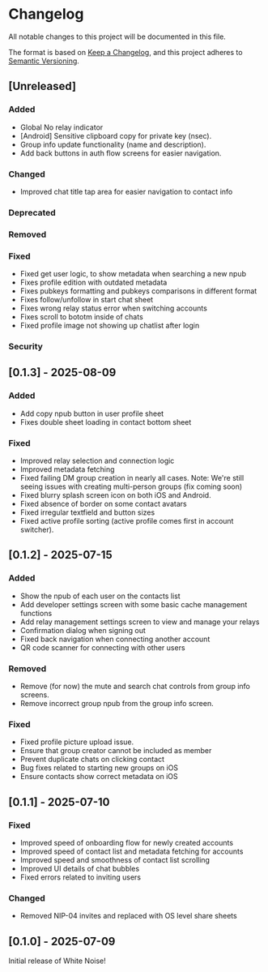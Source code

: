 # Changelog

All notable changes to this project will be documented in this file.

The format is based on [Keep a Changelog](https://keepachangelog.com/en/1.1.0/),
and this project adheres to [Semantic Versioning](https://semver.org/spec/v2.0.0.html).

## [Unreleased]

### Added

- Global No relay indicator
- [Android] Sensitive clipboard copy for private key (nsec).
- Group info update functionality (name and description).
- Add back buttons in auth flow screens for easier navigation.

### Changed

- Improved chat title tap area for easier navigation to contact info

### Deprecated

### Removed

### Fixed
- Fixed get user logic, to show metadata when searching a new npub
- Fixes profile edition with outdated metadata
- Fixes pubkeys formatting and pubkeys comparisons in different format
- Fixes follow/unfollow in start chat sheet
- Fixes wrong relay status error when switching accounts
- Fixes scroll to bototm inside of chats
- Fixed profile image not showing up chatlist after login

### Security

## [0.1.3] - 2025-08-09

### Added

- Add copy npub button in user profile sheet
- Fixes double sheet loading in contact bottom sheet

### Fixed

- Improved relay selection and connection logic
- Improved metadata fetching
- Fixed failing DM group creation in nearly all cases. Note: We're still seeing issues with creating multi-person groups (fix coming soon)
- Fixed blurry splash screen icon on both iOS and Android.
- Fixed absence of border on some contact avatars
- Fixed irregular textfield and button sizes
- Fixed active profile sorting (active profile comes first in account switcher).

## [0.1.2] - 2025-07-15

### Added

- Show the npub of each user on the contacts list
- Add developer settings screen with some basic cache management functions
- Add relay management settings screen to view and manage your relays
- Confirmation dialog when signing out
- Fixed back navigation when connecting another account
- QR code scanner for connecting with other users

### Removed

- Remove (for now) the mute and search chat controls from group info screens.
- Remove incorrect group npub from the group info screen.

### Fixed

- Fixed profile picture upload issue.
- Ensure that group creator cannot be included as member
- Prevent duplicate chats on clicking contact
- Bug fixes related to starting new groups on iOS
- Ensure contacts show correct metadata on iOS

## [0.1.1] - 2025-07-10

### Fixed

- Improved speed of onboarding flow for newly created accounts
- Improved speed of contact list and metadata fetching for accounts
- Improved speed and smoothness of contact list scrolling
- Improved UI details of chat bubbles
- Fixed errors related to inviting users

### Changed

- Removed NIP-04 invites and replaced with OS level share sheets

## [0.1.0] - 2025-07-09

Initial release of White Noise!
